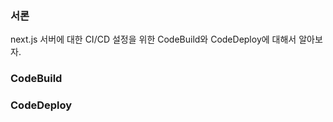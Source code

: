 ### 서론

next.js 서버에 대한 CI/CD 설정을 위한 CodeBuild와 CodeDeploy에 대해서 알아보자.

### CodeBuild

### CodeDeploy
